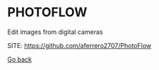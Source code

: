 # PHOTOFLOW
 
 Edit images from digital cameras
 
 SITE: https://github.com/aferrero2707/PhotoFlow

 [Go back](https://portable-linux-apps.github.io/apps.html)
